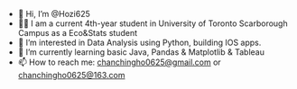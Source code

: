 - 👋 Hi, I’m @Hozi625
- 👨‍🎓 I am a current 4th-year student in University of Toronto Scarborough Campus as a Eco&Stats student
- 👀 I’m interested in Data Analysis using Python, building IOS apps.
- 🌱 I’m currently learning basic Java, Pandas & Matplotlib & Tableau
- 📫 How to reach me: chanchingho0625@gmail.com or chanchingho0625@163.com

<!---
Hozi625/Hozi625 is a ✨ special ✨ repository because its `README.md` (this file) appears on your GitHub profile.
You can click the Preview link to take a look at your changes.
--->
